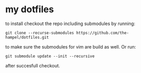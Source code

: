 # my dotfiles


to install checkout the repo including submodules by running:
```
git clone --recurse-submodules https://github.com/the-hampel/dotfiles.git
```
to make sure the submodules for vim are build as well. Or run:
```
git submodule update --init --recursive
```
after succesfull checkout.
